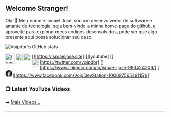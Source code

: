 ## Welcome Stranger!

Olá! 👋 Meu nome é Ismael José, sou um desenvolvedor de software e amante de tecnologia, seja bem-vindo a minha home-page do github, e aproveite para explorar meus códigos desenvolvidos, pode ser que algo presente aqui possa solucionar seu caso.

![Voipdbr's GitHub stats](https://github-readme-stats.vercel.app/api?username=voipdbr&count_private=true)

[<img align="left" alt="ismaeljose.site" width="30px" src="https://ismaeljose.site/favicon.ico" />][https://ismaeljose.site]
[<img align="left" alt="Ismael José | YouTube" width="22px" src="https://cdn.jsdelivr.net/npm/simple-icons@v3/icons/youtube.svg" />][youtube]
[<img align="left" alt="Ismael José | Twitter" width="22px" src="https://cdn.jsdelivr.net/npm/simple-icons@v3/icons/twitter.svg" />][https://twitter.com/voipdbr]
[<img align="left" alt="Ismael José | LinkedIn" width="22px" src="https://cdn.jsdelivr.net/npm/simple-icons@v3/icons/linkedin.svg" />][https://www.linkedin.com/in/ismael-josé-983424209/]
[<svg aria-hidden="true" focusable="false" data-prefix="fab" width="22px" data-icon="facebook" class="svg-inline--fa fa-facebook fa-w-16 socialmedia-icon" role="img" xmlns="http://www.w3.org/2000/svg" viewBox="0 0 512 512"><path fill="currentColor" d="M504 256C504 119 393 8 256 8S8 119 8 256c0 123.78 90.69 226.38 209.25 245V327.69h-63V256h63v-54.64c0-62.15 37-96.48 93.67-96.48 27.14 0 55.52 4.84 55.52 4.84v61h-31.28c-30.8 0-40.41 19.12-40.41 38.73V256h68.78l-11 71.69h-57.78V501C413.31 482.38 504 379.78 504 256z"></path></svg>][https://www.facebook.com/VoipDevStation-100697565491151/]

### 📺 Latest YouTube Videos

<!-- YOUTUBE:START -->
<!-- YOUTUBE:END -->

➡️ [Mais Vídeos...](https://www.youtube.com/channel/UCyaGqKU2Pd1lhPeKow3eFZA)

---